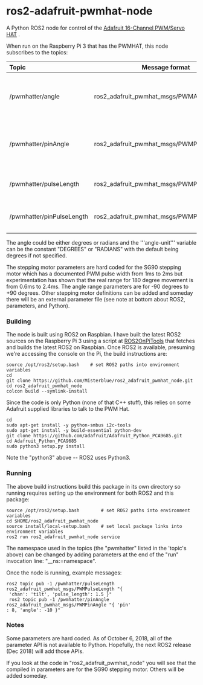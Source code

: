# ros2-adafruit-pwmhat-node

A Python ROS2 node for control of the [Adafruit 16-Channel PWM/Servo HAT](https://www.adafruit.com/product/2327)    .

When run on the Raspberry Pi 3 that has the PWMHAT, this node subscribes to the topics:

| Topic                     | Message format                              | Data                                                           |
|:------------------------- | ------------------------------------------- | -------------------------------------------------------------- |
| /pwmhatter/angle          | ros2_adafruit_pwmhat_msgs/PWMAngle          | chan: channelName<br>angle: angleNumber<br>angle-unit: DEGREES |
| /pwmhatter/pinAngle       | ros2_adafruit_pwmhat_msgs/PWMPinAngle       | pin: pinNumber<br>angle: angleNumber<br>angle-unit: DEGREES    |
| /pwmhatter/pulseLength    | ros2_adafruit_pwmhat_msgs/PWMPulseLength    | chan: channelName<br>pulse-length: pulseMS                     |
| /pwmhatter/pinPulseLength | ros2_adafruit_pwmhat_msgs/PWMPinPulseLength | pin: pinNumber<br>pulse-length: pulseMS                        |

The angle could be either degrees or radians and the '''angle-unit''' variable can be the constant "DEGREES" or "RADIANS" with the default being degrees if not specified.

The stepping motor parameters are hard coded for the SG90 stepping motor which has a documented PWM pulse width from 1ms to 2ms but experimentation has shown that the real range for 180 degree movement is from 0.6ms to 2.4ms. The angle range parameters are for -90 degrees to +90 degrees. Other stepping motor definitions can be added and someday there will be an external parameter file (see note at bottom about ROS2, parameters, and Python).

### Building

The node is built using ROS2 on Raspbian. I have built the latest ROS2 sources on the Raspberry Pi 3 using a script at [ROS2OnPiTools](https://github.com/Misterblue/ROS2OnPiTools) that fetches and builds the latest ROS2 on Raspbian. Once ROS2 is available, presuming we're accessing the console on the Pi, the build instructions are:

```
source /opt/ros2/setup.bash    # set ROS2 paths into environment variables
cd
git clone https://github.com/Misterblue/ros2_adafruit_pwmhat_node.git
cd ros2_adafruit_pwmhat_node
colcon build --symlink-install
```

Since the code is only Python (none of that C++ stuff), this relies on some Adafruit supplied libraries to talk to the PWM Hat.

```
cd
sudo apt-get install -y python-smbus i2c-tools
sudo apt-get install -y build-essential python-dev
git clone https://github.com/adafruit/Adafruit_Python_PCA9685.git
cd Adafruit_Python_PCA9685
sudo python3 setup.py install
```

Note the "python3" above -- ROS2 uses Python3.

### Running

The above build instructions build this package in its own directory so running requires setting up the environment for both ROS2 and this package:

```
source /opt/ros2/setup.bash        # set ROS2 paths into environment variables
cd $HOME/ros2_adafruit_pwmhat_node
source install/local-setup.bash    # set local package links into environment variables
ros2 run ros2_adafruit_pwmhat_node service
```

The namespace used in the topics (the "pwmhatter" listed in the 'topic's above) can be changed by adding parameters at the end of the "run" invocation line: "__ns:=namespace".

Once the node is running, example messages:

```
ros2 topic pub -1 /pwmhatter/pulseLength ros2_adafruit_pwmhat_msgs/PWMPulseLength "{
 'chan': 'tilt', 'pulse_length': 1.5 }"
 ros2 topic pub -1 /pwmhatter/pinAngle ros2_adafruit_pwmhat_msgs/PWMPinAngle "{ 'pin'
: 8, 'angle': -10 }"
```

### Notes

Some parameters are hard coded. As of October 6, 2018, all of the parameter API is not available to Python. Hopefully, the next ROS2 release (Dec 2018) will add those APIs.

If you look at the code in "ros2_adafruit_pwmhat_node" you will see that the compiled in parameters are for the SG90 stepping motor. Others will be added someday.
